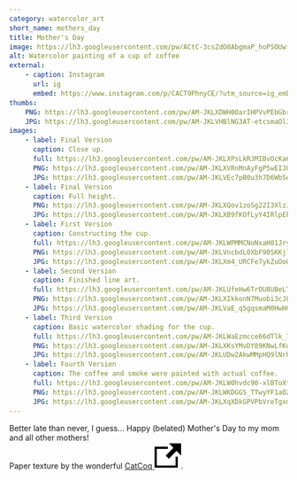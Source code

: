 ```yaml
---
category: watercolor_art
short_name: mothers_day
title: Mother's Day
image: https://lh3.googleusercontent.com/pw/ACtC-3csZdO8AbgmaP_hoPSOUwfRjMD-jF3jEzm30_E7EtxNWgMmrVGgaH6kCZMtn2feQ2PYnnL-O0X-mfu4NvB7EUyY9rvh95SFp6w_At6LtDn87GxRw-aTI31ZYqrk_2huDfVXxiycjCikw7AlVzXlAmPM=w1200-h630-no?authuser=0
alt: Watercolor painting of a cup of coffee
external:
    - caption: Instagram
      url: ig
      embed: https://www.instagram.com/p/CACT9PhnyCE/?utm_source=ig_embed&amp;utm_campaign=loading
thumbs:
    PNG: https://lh3.googleusercontent.com/pw/AM-JKLXDWH0OarIHPVvPEbGbrX98nl3x2tPMtnR79_1dDVDHj_kGWAo8crlbMkF7nlx_J3wMuE0lDtXVVJ02PCoItW4-r2f3xRLCecTuOIS41TpEB-PzuYdDIEzYWbaaz_O3lbGlMBBvqo05URoT6dA0HWEc
    JPG: https://lh3.googleusercontent.com/pw/AM-JKLVHBlNG3AT-etcsmaOl3IPqd6i-9U8HfMx9Q1ImjBBKclLykK2CWvVI4OHPaP4ORT_yqwmHH-ZioLgHVppYeTcHSxrRwjTOp-J-EBQqSf9OPwJQ7l0vxa2CkLhj8hFnjb6rsHPOjVF5kNBdGhVXpgf2
images:
    - label: Final Version
      caption: Close up.
      full: https://lh3.googleusercontent.com/pw/AM-JKLXPsLkRJMIBvOcKa6HfOuPxBtpHj0tzfDqtXl9141nk0gMc--pYyJQI3wvAA1kTIqFRvXOE7gGOSLqCp5mzHNmZS899EHd2NqqLUTcuczYbz1Qbw8nZJG8xJOJa4zpAbJTMPaSfO6y9nNt_Xrwb5-uC=w2400
      PNG: https://lh3.googleusercontent.com/pw/AM-JKLXVRnMnAyFgP5wEIJOLQAS1ZY08vMrGRGWyr-YslqtOGqbPdlfOuR6G_nPYFEXe1aKcI3-AIWXnzWu1p_KnEM4rS0dw12i-bKb_YdfNatVc7hKhvYHjGfVbg_iSfF3s17eit-l6kwByxGHmKtmAShg_
      JPG: https://lh3.googleusercontent.com/pw/AM-JKLVEc7pB0u3h7D6WbSeUJ9J4Hb2CRGHChD1_q2tw91_pi6uZxo17IJoKK8tAzyXhooxetVMV2tvjP8MXZRgmfkgII6o0q8VFiGvQKHRJv_MzUKKfiCToy3x2E2TyPl-oOpM0xYe_XM0V6Zi-x6PwB-Yy
    - label: Final Version
      caption: Full height.
      PNG: https://lh3.googleusercontent.com/pw/AM-JKLXQov1zoSg22I3XlzJlm9ZhvZg5mR138n7Pld3GFkcStUaR1Q1HLF1f17kN78NFtfpcRpPba6uLZA_-XjmQGY8s6X2lV3OQ1j2Nd9YhBaN-TNJLVyOLbUwtjT8X-WcuCVxKeMKlxRye1I4Egf6Z2z5W
      JPG: https://lh3.googleusercontent.com/pw/AM-JKLXB9fKOfLyY4IRlpEkgQpoxasmEz7fyw4g0glbZs5BNi406TinqggvFw8uR1SSzY_WStuCZnz3bSflrke3wlEZSaBfvkTz_k8Zalxg9jh58x92nXx4uRq7lhSznYorYm4geqY9epTuHlwxKgaL0KggN
    - label: First Version
      caption: Constructing the cup.
      full: https://lh3.googleusercontent.com/pw/AM-JKLWPMMCNoNxaH01Jryn4bcoG_xUbJi4J9KqgJmmZHVBidmRVv8FzSaDEl0UbpcTCsd994rFe2qpRbfxwkVhiSQDgp8KWaJEH1cX_C05g9JrJCTFUmmM92aIxMCh0hGA_FcW2ouTqpooQC-B9Tq8SRIXp=s1080
      PNG: https://lh3.googleusercontent.com/pw/AM-JKLVncbdL0XbF90SKKjl6m0xyCoCB5ugSsrr_KkzGRab-GTvQXaneEu5sQi6YTqHbkW9qe-qkWPOuSz0fx05wvDV2JugPrz6ZlEmqX9RrYfPk2ukhxu_pj8IZJJBpcaNUg9pMGmi9tZySs8pGYfkEMSYC
      JPG: https://lh3.googleusercontent.com/pw/AM-JKLXm4_URCFe7ykZuOo0g5srsPNc7f0EiivL1v9ycCFzOIGTXqHgA2nCwBQo5xzQv-W_ZbGu3w4INrd_JMbmxdtxZxwFau9hS70Ihuat4e07ybVSR7ZawxeADf7giRX6Xolwj063lPueBMyo6yzYR2hIm
    - label: Second Version
      caption: Finished line art.
      full: https://lh3.googleusercontent.com/pw/AM-JKLUfeHw6TrOU8UBeLTdL-Y5ndHA1SRixMbWW0B1J-a2CKJEWJXFpQ5OYNfM6dtn5fv806jRIY1hpGoaI5aLvDZ0mgHVDyLSuXGnF_F0ibuxNFg5ntjEVHni5QiA_V6EJAL7BCJJF2wlr5cKOX6PUfABb=s1080
      PNG: https://lh3.googleusercontent.com/pw/AM-JKLXIkkonN7Muobi3cJL5q8N-Gxt599V5auxlT-BUIK0ieMyZeUqWKXj-T9wUASeqyNFwo_ZNKTscKkC27vBtx7XnVL2aJMmXDdCdj_MHilhqKu6XLQOluGCz51TGHmUEfLlpao7xUen3sokCTPl8na6f
      JPG: https://lh3.googleusercontent.com/pw/AM-JKLVaE_q5gqsmaM0HwHQFFo5neJ6q765Zuan44sbl1cxs0FFioXkZtrj0fvC6-qFck-ZbWxjCx4KbCsmbIGM6iZAWmlMguHbzP-FI45O5rflZNn-FXptK-Cx6UI3PZBT4amoobvSZNMVP91n2bdDSrGAG
    - label: Third Version
      caption: Basic watercolor shading for the cup.
      full: https://lh3.googleusercontent.com/pw/AM-JKLWaEzmcce66dTlk_7vIEW6P8IZ3O4zFWzDY0s_TdzdFu_KfSuT5F1LF4fTcHqXifZbZ-1q5sQXY00f6AkusK23X02Kp6wWaijLBElYbq07N8JkxXZ_LJIcpeLL5yLbd7IkV1CUKLUho2_AEaTC_n1J7=s1080
      PNG: https://lh3.googleusercontent.com/pw/AM-JKLXKsYMvDY89KNwLfKuTr3CYMT53CIFg7KKiZ28P82yQPzBpybWwDJQutEED2KH8A6oV10LWNszaZ1m8Lmdi9rgvqdOkINkpqe6ZsxvziENx-yXZa9s-1e6J9aQHUud14jWr3uNtVgYH_ej9Jji_dcnt
      JPG: https://lh3.googleusercontent.com/pw/AM-JKLUDw2AkwMMpHQ9lNrhFfqzK6UDi3spSTSPQQdNaAvswxyNO6lLVLM62FAh7FotHqt7hqAAuYOHvUHM3I-4WxiLw-awhBq4hBQXt0_ahfaPPP3oKn-V9WD7HjeZl6rAYP0kFvTEggIoXlM1Wv8i5dVa_
    - label: Fourth Version
      caption: The coffee and smoke were painted with actual coffee.
      full: https://lh3.googleusercontent.com/pw/AM-JKLW0hvdc90-xlBToXtQgQsWy1ywbVTU1rl7XKE3yG2aCO4FAWJe9n0gHU_W4HCPJGdjd51FKAxJPb5i9KALt_99ROYBlUG4HcYQYYgsVQy-i4USiWlburmN1Ex44a7eeGF7pa5BZBLjkIUzShl3fogdJ=s1080
      PNG: https://lh3.googleusercontent.com/pw/AM-JKLWKDGGS_TTwyYF1aOZVdD2OEugvBtMLpordIUD38lXEg77Cj8ModVMVgYhfic1anIS-wKnSo9JCuM5cxSUUOciddfTnBg9BYKFrheDWnh0Sz08MMw64mgNwlM42Mtv1FY_r0f7VQ3eamcii-5tlaiOH
      JPG: https://lh3.googleusercontent.com/pw/AM-JKLXqXDkGPVPbVreTgxmmRXWZkzs4CCWXxa1M2shRm1enIeQNmY88xxQgwCbk1Mn-3fpsUy4H7sYgnDPLWpfOm-ogVVNvPUnv9cK92l5jWtyKoncR6vtkltCjfGF2NU1LYknBvwoMIOJg5JjJlTtPBMRZ
---
```


Better late than never, I guess... Happy (belated) Mother's Day to my mom and all other mothers!  
Paper texture by the wonderful [CatCoq <img src="/assets/images/icons/external.svg" alt="External Link" class="external-icon">](https://www.instagram.com/catcoq/).
